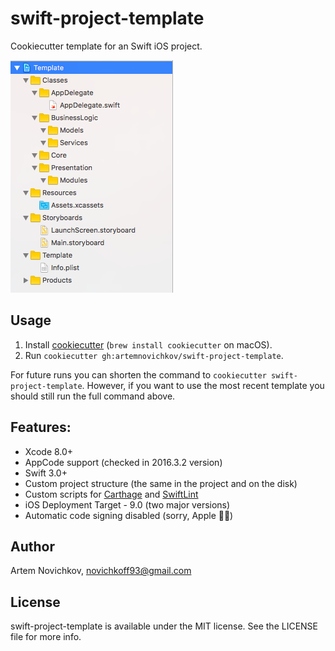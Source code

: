 # swift-project-template
Cookiecutter template for an Swift iOS project.

![swift-project-template](img/example.png)
## Usage
1. Install [cookiecutter](https://github.com/audreyr/cookiecutter) (`brew install cookiecutter` on macOS).
2. Run `cookiecutter gh:artemnovichkov/swift-project-template`.

For future runs you can shorten the command to `cookiecutter swift-project-template`. However, if you want to use the most recent template you should still run the full command above.

## Features:
* Xcode 8.0+
* AppCode support (checked in 2016.3.2 version)
* Swift 3.0+
* Custom project structure (the same in the project and on the disk)
* Custom scripts for [Carthage](https://github.com/Carthage/Carthage) and [SwiftLint](https://github.com/realm/SwiftLint)
* iOS Deployment Target - 9.0 (two major versions)
* Automatic code signing disabled (sorry, Apple 🤷‍♂️)

## Author

Artem Novichkov, novichkoff93@gmail.com

## License

swift-project-template is available under the MIT license. See the LICENSE file for more info.
